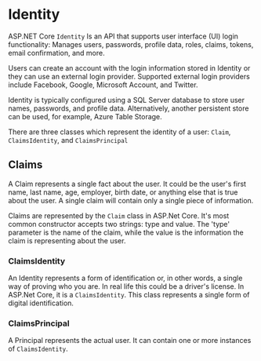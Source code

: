 # Identity
ASP.NET Core ``Identity`` Is an API that supports user interface (UI) login functionality: Manages users, passwords, profile data, roles, claims, tokens, email confirmation, and more.

Users can create an account with the login information stored in Identity or they can use an external login provider. Supported external login providers include Facebook, Google, Microsoft Account, and Twitter.

Identity is typically configured using a SQL Server database to store user names, passwords, and profile data. Alternatively, another persistent store can be used, for example, Azure Table Storage.

There are three classes which represent the identity of a user: ``Claim``, ``ClaimsIdentity``, and ``ClaimsPrincipal``

## Claims
A Claim represents a single fact about the user. It could be the user's first name, last name, age, employer, birth date, or anything else that is true about the user. A single claim will contain only a single piece of information.

Claims are represented by the ``Claim`` class in ASP.Net Core. It's most common constructor accepts two strings: type and value. The 'type' parameter is the name of the claim, while the value is the information the claim is representing about the user.

### ClaimsIdentity
An Identity represents a form of identification or, in other words, a single way of proving who you are. In real life this could be a driver's license. In ASP.Net Core, it is a ``ClaimsIdentity``. This class represents a single form of digital identification.

### ClaimsPrincipal
A Principal represents the actual user. It can contain one or more instances of ``ClaimsIdentity``.
